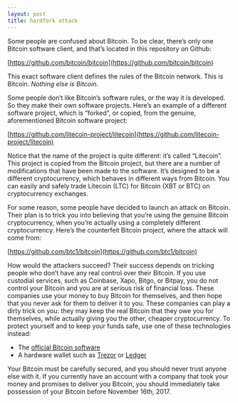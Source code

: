 ```yaml
---
layout: post
title: hardfork attack
---
```





Some people are confused about Bitcoin. To be clear, there’s only one Bitcoin software client, and that’s located in this repository on Github:

[https://github.com/bitcoin/bitcoin](https://github.com/bitcoin/bitcoin)

This exact software client defines the rules of the Bitcoin network. This is Bitcoin. *Nothing else is Bitcoin*.  

Some people don’t like Bitcoin’s software rules, or the way it is developed. So they make their own software projects. Here’s an example of a different software project, which is “forked”, or copied, from the genuine, aforementioned Bitcoin software project:

[https://github.com/litecoin-project/litecoin](https://github.com/litecoin-project/litecoin)

Notice that the name of the project is quite different: it’s called “Litecoin”. This project is copied from the Bitcoin project, but there are a number of modifications that have been made to the software. It’s designed to be a different cryptocurrency, which behaves in different ways from Bitcoin. You can easily and safely trade Litecoin (LTC) for Bitcoin (XBT or BTC) on cryptocurrency exchanges.

For some reason, some people have decided to launch an attack on Bitcoin. Their plan is to trick you into believing that you’re using the genuine Bitcoin cryptocurrency, when you’re actually using a completely different cryptocurrency. Here’s the counterfeit Bitcoin project, where the attack will come from:

[https://github.com/btc1/bitcoin](https://github.com/btc1/bitcoin)

How would the attackers succeed? Their success depends on tricking people who don’t have any real control over their Bitcoin. If you use custodial services, such as Coinbase, Xapo, Bitgo, or Bitpay, you do not control your Bitcoin and you are at serious risk of financial loss. These companies use your money to buy Bitcoin for themselves, and then hope that you never ask for them to deliver it to you. These companies can play a dirty trick on you: they may keep the real Bitcoin that they owe you for themselves, while actually giving you the other, cheaper cryptocurrency. To protect yourself and to keep your funds safe, use one of these technologies instead:


- The [official Bitcoin software](https://github.com/bitcoin/bitcoin)
- A hardware wallet such as [Trezor](https://trezor.io/) or [Ledger](https://www.ledgerwallet.com/)


Your Bitcoin must be carefully secured, and you should never trust anyone else with it. If you currently have an account with a company that took your money and promises to deliver you Bitcoin, you should immediately take possession of your Bitcoin before November 16th, 2017.
